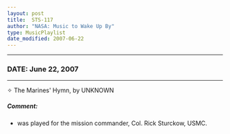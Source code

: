```yaml
---
layout: post
title:  STS-117
author: "NASA: Music to Wake Up By"
type: MusicPlaylist
date_modified: 2007-06-22
---
```


----
### DATE: June 22, 2007
----
✧ The Marines' Hymn, by UNKNOWN

##### Comment:
* was played for the mission commander, Col. Rick Sturckow, USMC.
